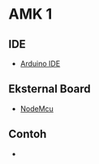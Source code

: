 # AMK 1
## IDE
- [Arduino IDE](https://www.arduino.cc/en/main/software)
## Eksternal Board
- [NodeMcu](https://www.instructables.com/id/Quick-Start-to-Nodemcu-ESP8266-on-Arduino-IDE/)
## Contoh
- 